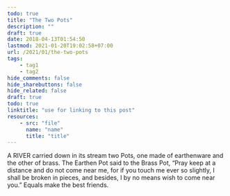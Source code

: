 ```yaml
---
todo: true
title: "The Two Pots"
description: ""
draft: true
date: 2018-04-13T01:54:50
lastmod: 2021-01-20T19:02:58+07:00
url: /2021/01/the-two-pots
tags:
    - tag1
    - tag2
hide_comments: false
hide_sharebuttons: false
hide_related: false
draft: true
todo: true
linktitle: "use for linking to this post"
resources:
    - src: "file"
      name: "name"
      title: "title"
---
```


A RIVER carried down in its stream two Pots, one made of earthenware and the other of brass. The Earthen Pot said to the Brass Pot, “Pray keep at a distance and do not come near me, for if you touch me ever so slightly, I shall be broken in pieces, and besides, I by no means wish to come near you.”
Equals make the best friends.
